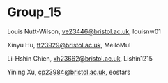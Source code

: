 # Group_15

Louis Nutt-Wilson, ve23446@bristol.ac.uk, louisnw01

Xinyu Hu, tt23929@bristol.ac.uk, MeiloMuI

Li-Hshin Chien, xh23662@bristol.ac.uk, Lishin1215

Yining Xu, cp23984@bristol.ac.uk, eostars
